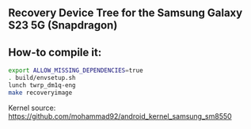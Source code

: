 ## Recovery Device Tree for the Samsung Galaxy S23 5G (Snapdragon)

## How-to compile it:

```sh
export ALLOW_MISSING_DEPENDENCIES=true
. build/envsetup.sh
lunch twrp_dm1q-eng
make recoveryimage
```

Kernel source:
https://github.com/mohammad92/android_kernel_samsung_sm8550
